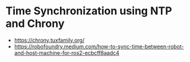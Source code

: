# Time Synchronization using NTP and Chrony

* https://chrony.tuxfamily.org/
* https://robofoundry.medium.com/how-to-sync-time-between-robot-and-host-machine-for-ros2-ecbcff8aadc4